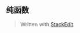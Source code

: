 ## 纯函数


> Written with [StackEdit](https://stackedit.io/).
<!--stackedit_data:
eyJoaXN0b3J5IjpbNDg0MTY4OTMwLDczMDk5ODExNl19
-->